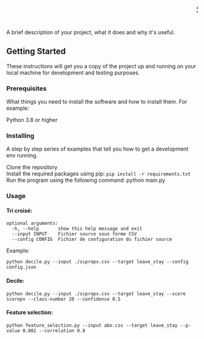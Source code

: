 <marquee>
<h1>Scoring</h1>
</marquee>


A brief description of your project, what it does and why it's useful.

## Getting Started

These instructions will get you a copy of the project up and running on your local machine for development and testing purposes.

### Prerequisites

What things you need to install the software and how to install them. For example:

Python 3.8 or higher

### Installing

A step by step series of examples that tell you how to get a development env running.

Clone the repository<br>
Install the required packages using pip:
`pip install -r requirements.txt`<br>
Run the program using the following command:
python main.py

### Usage

#### Tri croisé:

```shell
optional arguments:
  -h, --help       show this help message and exit
  --input INPUT    Fichier source sous forme CSV
  --config CONFIG  Fichier de configuration du fichier source
```

Example:
```shell
python decile.py --input ./scprepv.csv --target leave_stay --config config.json
```

#### Decile:
```shell
python decile.py --input ./scprepv.csv --target leave_stay --score scorepv --class-number 20 --confidence 0.5
```

#### Feature selection:
```shell
python feature_selection.py --input abo.csv --target leave_stay --p-value 0.001 --correlation 0.8
```



